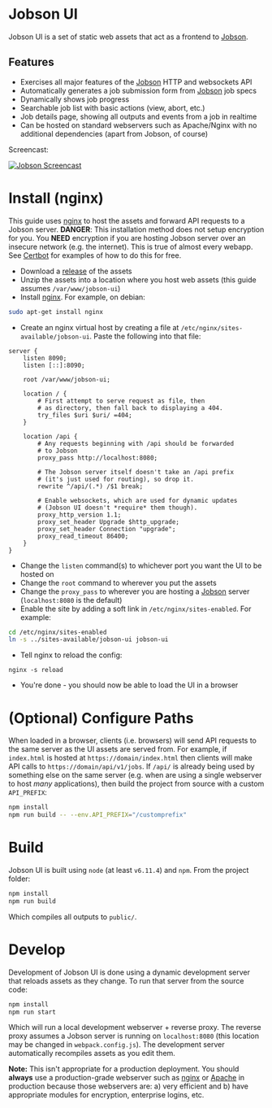 # Jobson UI
Jobson UI is a set of static web assets that act as a frontend to 
[Jobson](https://github.com/adamkewley/jobson).


## Features

- Exercises all major features of the [Jobson](https://github.com/adamkewley/jobson) 
  HTTP and websockets API
- Automatically generates a job submission form from [Jobson](https://github.com/adamkewley/jobson) 
  job specs
- Dynamically shows job progress
- Searchable job list with basic actions (view, abort, etc.)
- Job details page, showing all outputs and events from a job in realtime
- Can be hosted on standard webservers such as Apache/Nginx with no additional 
  dependencies (apart from Jobson, of course)
 
Screencast:

[![Jobson Screencast](https://img.youtube.com/vi/W9yfpqWiyUg/0.jpg)](https://www.youtube.com/watch?v=W9yfpqWiyUg)


# Install (nginx)
This guide uses [nginx](https://www.nginx.com/) to host the assets and forward
API requests to a Jobson server. **DANGER**: This installation method does not
setup encryption for you. You **NEED** encryption if you are hosting Jobson 
server over an insecure network (e.g. the internet). This is true of almost every
webapp. See [Certbot](https://certbot.eff.org/all-instructions/) for examples 
of how to do this for free.

- Download a [release](https://github.com/adamkewley/jobson-ui/releases) of the assets
- Unzip the assets into a location where you host web assets (this guide 
  assumes `/var/www/jobson-ui`)
- Install [nginx](https://www.nginx.com/). For example, on debian:

```bash
sudo apt-get install nginx
```

- Create an nginx virtual host by creating a file at `/etc/nginx/sites-available/jobson-ui`.
  Paste the following into that file:
 
```
server {
	listen 8090;
	listen [::]:8090;
	
	root /var/www/jobson-ui;
		
	location / {
		# First attempt to serve request as file, then
		# as directory, then fall back to displaying a 404.
		try_files $uri $uri/ =404;
	}

	location /api {
		# Any requests beginning with /api should be forwarded
		# to Jobson
		proxy_pass http://localhost:8080;

		# The Jobson server itself doesn't take an /api prefix
		# (it's just used for routing), so drop it.
		rewrite ^/api/(.*) /$1 break;

		# Enable websockets, which are used for dynamic updates
		# (Jobson UI doesn't *require* them though).
		proxy_http_version 1.1;
		proxy_set_header Upgrade $http_upgrade;
		proxy_set_header Connection "upgrade";
		proxy_read_timeout 86400;
	}
}
```

- Change the `listen` command(s) to whichever port you want the UI to be hosted on
- Change the `root` command to wherever you put the assets
- Change the `proxy_pass` to wherever you are hosting a [Jobson](https://github.com/adamkewley/jobson) 
  server (`localhost:8080` is the default)
- Enable the site by adding a soft link in `/etc/nginx/sites-enabled`. For example:
 
```bash
cd /etc/nginx/sites-enabled
ln -s ../sites-available/jobson-ui jobson-ui
```
 
 - Tell nginx to reload the config:
 
```
nginx -s reload
```

- You're done - you should now be able to load the UI in a browser
 
 
# (Optional) Configure Paths

When loaded in a browser, clients (i.e. browsers) will send API requests 
to the same server as the UI assets are served from. For example, if 
`index.html` is hosted at `https://domain/index.html` then clients will 
make API calls to `https://domain/api/v1/jobs`. If `/api/` is already 
being used by something else on the same server (e.g. when are using a single
webserver to host *many* applications), then build the project from source with 
a custom `API_PREFIX`:
  
```bash
npm install
npm run build -- --env.API_PREFIX="/customprefix"
```

# Build

Jobson UI is built using `node` (at least `v6.11.4`) and `npm`. From
the project folder:

```bash
npm install
npm run build
```

Which compiles all outputs to `public/`.


# Develop

Development of Jobson UI is done using a dynamic development server that
reloads assets as they change. To run that server from the source code:

```bash
npm install
npm run start
```

Which will run a local development webserver + reverse proxy. The reverse
proxy assumes a Jobson server is running on `localhost:8080` (this location 
may be changed in `webpack.config.js`). The development server automatically
recompiles assets as you edit them.

**Note:** This isn't appropriate for a production deployment. You should **always**
use a production-grade webserver such as [nginx](https://www.nginx.com/) or 
[Apache](https://httpd.apache.org/) in production because those webservers are: a) 
very efficient and b) have appropriate modules for encryption, enterprise logins, etc.
